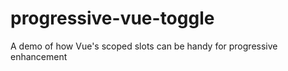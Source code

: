 # progressive-vue-toggle
A demo of how Vue's scoped slots can be handy for progressive enhancement 

